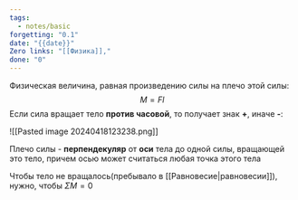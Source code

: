 ```yaml
---
tags:
  - notes/basic
forgetting: "0.1"
date: "{{date}}"
Zero links: "[[Физика]],"
done: "0"
---
```

Физическая величина, равная произведению силы на плечо этой силы:
$$M = Fl$$
Если сила вращает тело **против часовой**, то получает знак **+**, иначе **-**:

![[Pasted image 20240418123238.png]]

Плечо силы - **перпендекуляр** от **оси** тела до одной силы, вращающей это тело, причем осью может считаться любая точка этого тела

Чтобы тело не вращалось(пребывало в [[Равновесие|равновесии]]), нужно, чтобы $\Sigma M = 0$ 



